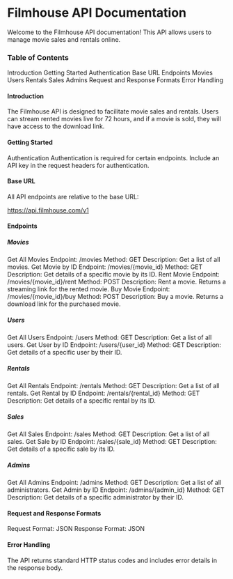 # Filmhouse API Documentation
Welcome to the Filmhouse API documentation! This API allows users to manage movie sales and rentals online.

### Table of Contents
Introduction
Getting Started
Authentication
Base URL
Endpoints
Movies
Users
Rentals
Sales
Admins
Request and Response Formats
Error Handling
#### Introduction
The Filmhouse API is designed to facilitate movie sales and rentals. Users can stream rented movies live for 72 hours, and if a movie is sold, they will have access to the download link.

#### Getting Started
Authentication
Authentication is required for certain endpoints. Include an API key in the request headers for authentication.

#### Base URL
All API endpoints are relative to the base URL:


https://api.filmhouse.com/v1
#### Endpoints
##### Movies
Get All Movies
Endpoint: /movies
Method: GET
Description: Get a list of all movies.
Get Movie by ID
Endpoint: /movies/{movie_id}
Method: GET
Description: Get details of a specific movie by its ID.
Rent Movie
Endpoint: /movies/{movie_id}/rent
Method: POST
Description: Rent a movie. Returns a streaming link for the rented movie.
Buy Movie
Endpoint: /movies/{movie_id}/buy
Method: POST
Description: Buy a movie. Returns a download link for the purchased movie.
##### Users
Get All Users
Endpoint: /users
Method: GET
Description: Get a list of all users.
Get User by ID
Endpoint: /users/{user_id}
Method: GET
Description: Get details of a specific user by their ID.
##### Rentals
Get All Rentals
Endpoint: /rentals
Method: GET
Description: Get a list of all rentals.
Get Rental by ID
Endpoint: /rentals/{rental_id}
Method: GET
Description: Get details of a specific rental by its ID.
##### Sales
Get All Sales
Endpoint: /sales
Method: GET
Description: Get a list of all sales.
Get Sale by ID
Endpoint: /sales/{sale_id}
Method: GET
Description: Get details of a specific sale by its ID.
##### Admins
Get All Admins
Endpoint: /admins
Method: GET
Description: Get a list of all administrators.
Get Admin by ID
Endpoint: /admins/{admin_id}
Method: GET
Description: Get details of a specific administrator by their ID.
#### Request and Response Formats
Request Format: JSON
Response Format: JSON
#### Error Handling
The API returns standard HTTP status codes and includes error details in the response body.







